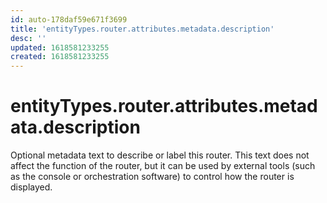 ```yaml
---
id: auto-178daf59e671f3699
title: 'entityTypes.router.attributes.metadata.description'
desc: ''
updated: 1618581233255
created: 1618581233255
---
```

# entityTypes.router.attributes.metadata.description

Optional metadata text to describe or label this router. This text does not affect the function of the router, but it can be used by external tools (such as the console or orchestration software) to control how the router is displayed.
